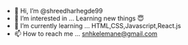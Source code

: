 - 👋 Hi, I’m @shreedharhegde99
- 👀 I’m interested in ... Learning new things :innocent:
- 🌱 I’m currently learning ... HTML,CSS,Javascript,React.js
- 📫 How to reach me ...  snhkelemane@gmail.com




<!---
shreedharhegde99/shreedharhegde99 is a ✨ special ✨ repository because its `README.md` (this file) appears on your GitHub profile.
You can click the Preview link to take a look at your changes.
--->
